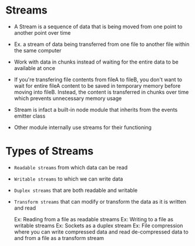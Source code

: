 # Streams

- A Stream is a sequence of data that is being moved from one point to another point over time
- Ex. a stream of data being transferred from one file to another file within the same computer
- Work with data in chunks instead of waiting for the entire data to be available at once
- If you're transfering file contents from fileA to fileB, you don't want to wait for entire fileA content to be saved in temporary memory before moving into fileB.
  Instead, the content is transferred in chunks over time which prevents unnecessary memory usage

- Stream is infact a built-in node module that inherits from the events emitter class
- Other module internally use streams for their functioning

# Types of Streams

- `Readable streams` from which data can be read
- `Writable streams` to which we can write data
- `Duplex streams` that are both readable and writable
- `Transform streams` that can modify or transform the data as it is written and read

  Ex: Reading from a file as readable streams
  Ex: Writing to a file as writable streams
  Ex: Sockets as a duplex stream
  Ex: File compression where you can write compressed data and read de-compressed data to and from a file as a transform stream
